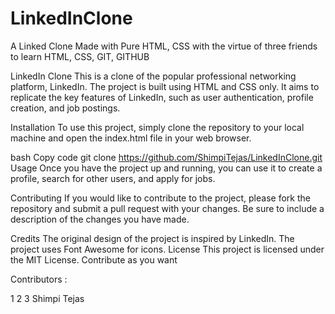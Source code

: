 # LinkedInClone
A Linked Clone Made with Pure HTML, CSS with the virtue of three friends to learn HTML, CSS, GIT, GITHUB



LinkedIn Clone
This is a clone of the popular professional networking platform, LinkedIn. The project is built using HTML and CSS only. It aims to replicate the key features of LinkedIn, such as user authentication, profile creation, and job postings.

Installation
To use this project, simply clone the repository to your local machine and open the index.html file in your web browser.

bash
Copy code
git clone https://github.com/ShimpiTejas/LinkedInClone.git
Usage
Once you have the project up and running, you can use it to create a profile, search for other users, and apply for jobs.

Contributing
If you would like to contribute to the project, please fork the repository and submit a pull request with your changes. Be sure to include a description of the changes you have made.

Credits
The original design of the project is inspired by LinkedIn.
The project uses Font Awesome for icons.
License
This project is licensed under the MIT License. Contribute as you want



Contributors :

1 
2
3 Shimpi Tejas
